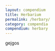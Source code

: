 ```yaml
---
layout: compendium
title: Herbarium
permalink: /herbary/
category: compendia
compendium: herbary
---
```


gejgos